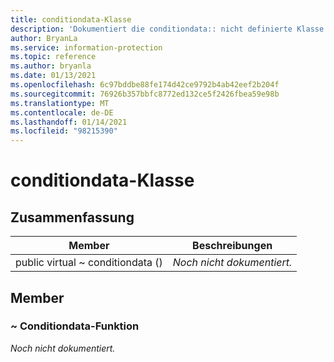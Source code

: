 ```yaml
---
title: conditiondata-Klasse
description: 'Dokumentiert die conditiondata:: nicht definierte Klasse des Microsoft Information Protection (MIP) SDK.'
author: BryanLa
ms.service: information-protection
ms.topic: reference
ms.author: bryanla
ms.date: 01/13/2021
ms.openlocfilehash: 6c97bddbe88fe174d42ce9792b4ab42eef2b204f
ms.sourcegitcommit: 76926b357bbfc8772ed132ce5f2426fbea59e98b
ms.translationtype: MT
ms.contentlocale: de-DE
ms.lasthandoff: 01/14/2021
ms.locfileid: "98215390"
---
```

# <a name="class-conditiondata"></a>conditiondata-Klasse 
  
## <a name="summary"></a>Zusammenfassung
 Member                        | Beschreibungen                                
--------------------------------|---------------------------------------------
public virtual ~ conditiondata ()  | _Noch nicht dokumentiert._
  
## <a name="members"></a>Member
  
### <a name="conditiondata-function"></a>~ Conditiondata-Funktion
_Noch nicht dokumentiert._
